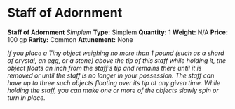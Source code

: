 # Staff of Adornment

**Staff of Adornment**
_Simplem_
**Type:** Simplem
**Quantity:** 1
**Weight:** N/A
**Price:** 100 gp
**Rarity:** Common
**Attunement:** None

*If you place a Tiny object weighing no more than 1 pound (such as a shard of crystal, an egg, or a stone) above the tip of this staff while holding it, the object floats an inch from the staff’s tip and remains there until it is removed or until the staff is no longer in your possession. The staff can have up to three such objects floating over its tip at any given time. While holding the staff, you can make one or more of the objects slowly spin or turn in place.*